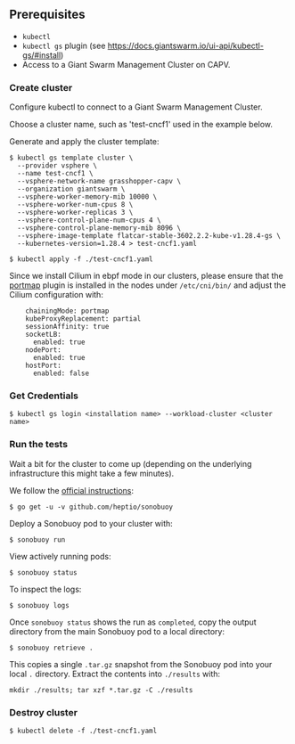 ## Prerequisites

- `kubectl`
- `kubectl gs` plugin (see https://docs.giantswarm.io/ui-api/kubectl-gs/#install)
- Access to a Giant Swarm Management Cluster on CAPV.

### Create cluster

Configure kubectl to connect to a Giant Swarm Management Cluster.

Choose a cluster name, such as 'test-cncf1' used in the example below.

Generate and apply the cluster template:

```
$ kubectl gs template cluster \
  --provider vsphere \
  --name test-cncf1 \
  --vsphere-network-name grasshopper-capv \
  --organization giantswarm \
  --vsphere-worker-memory-mib 10000 \
  --vsphere-worker-num-cpus 8 \
  --vsphere-worker-replicas 3 \
  --vsphere-control-plane-num-cpus 4 \
  --vsphere-control-plane-memory-mib 8096 \
  --vsphere-image-template flatcar-stable-3602.2.2-kube-v1.28.4-gs \
  --kubernetes-version=1.28.4 > test-cncf1.yaml

$ kubectl apply -f ./test-cncf1.yaml
```

Since we install Cilium in ebpf mode in our clusters, please ensure that the [portmap](https://github.com/containernetworking/plugins) plugin is installed in the nodes under `/etc/cni/bin/` and adjust the Cilium configuration with:

```
    chainingMode: portmap
    kubeProxyReplacement: partial
    sessionAffinity: true
    socketLB:
      enabled: true
    nodePort:
      enabled: true
    hostPort:
      enabled: false
```

### Get Credentials

```
$ kubectl gs login <installation name> --workload-cluster <cluster name>
```

### Run the tests

Wait a bit for the cluster to come up (depending on the underlying infrastructure this might take a few minutes).

We follow the [official instructions](https://github.com/cncf/k8s-conformance/blob/master/instructions.md):

```
$ go get -u -v github.com/heptio/sonobuoy
```

Deploy a Sonobuoy pod to your cluster with:

```
$ sonobuoy run
```

View actively running pods:

```
$ sonobuoy status
```

To inspect the logs:

```
$ sonobuoy logs
```

Once `sonobuoy status` shows the run as `completed`, copy the output directory from the main Sonobuoy pod to
a local directory:

```
$ sonobuoy retrieve .
```

This copies a single `.tar.gz` snapshot from the Sonobuoy pod into your local
`.` directory. Extract the contents into `./results` with:

```
mkdir ./results; tar xzf *.tar.gz -C ./results
```

### Destroy cluster

```
$ kubectl delete -f ./test-cncf1.yaml
```
